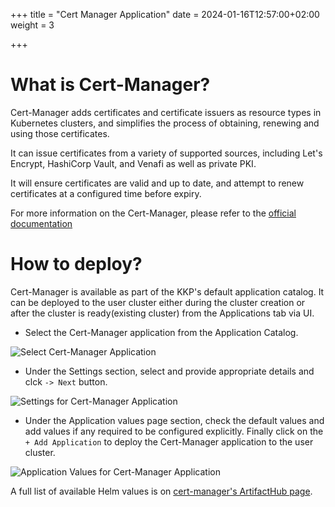 +++
title = "Cert Manager Application"
date = 2024-01-16T12:57:00+02:00
weight = 3

+++

# What is Cert-Manager?

Cert-Manager adds certificates and certificate issuers as resource types in Kubernetes clusters, and simplifies the process of obtaining, renewing and using those certificates.

It can issue certificates from a variety of supported sources, including Let's Encrypt, HashiCorp Vault, and Venafi as well as private PKI.

It will ensure certificates are valid and up to date, and attempt to renew certificates at a configured time before expiry.

For more information on the Cert-Manager, please refer to the [official documentation](https://cert-manager.io/)

# How to deploy?

Cert-Manager is available as part of the KKP's default application catalog. 
It can be deployed to the user cluster either during the cluster creation or after the cluster is ready(existing cluster) from the Applications tab via UI.

* Select the Cert-Manager application from the Application Catalog.

![Select Cert-Manager Application](/img/kubermatic/common/applications/default-app-catalog/01-select-application-cert-manager-app.png)

* Under the Settings section, select and provide appropriate details and clck `-> Next` button.

![Settings for Cert-Manager Application](/img/kubermatic/common/applications/default-app-catalog/02-settings-cert-manager-app.png)

* Under the Application values page section, check the default values and add values if any required to be configured explicitly. Finally click on the `+ Add Application` to deploy the Cert-Manager application to the user cluster.

![Application Values for Cert-Manager Application](/img/kubermatic/common/applications/default-app-catalog/03-applicationvalues-cert-manager-app.png)

A full list of available Helm values is on [cert-manager's ArtifactHub page](https://artifacthub.io/packages/helm/cert-manager/cert-manager).
